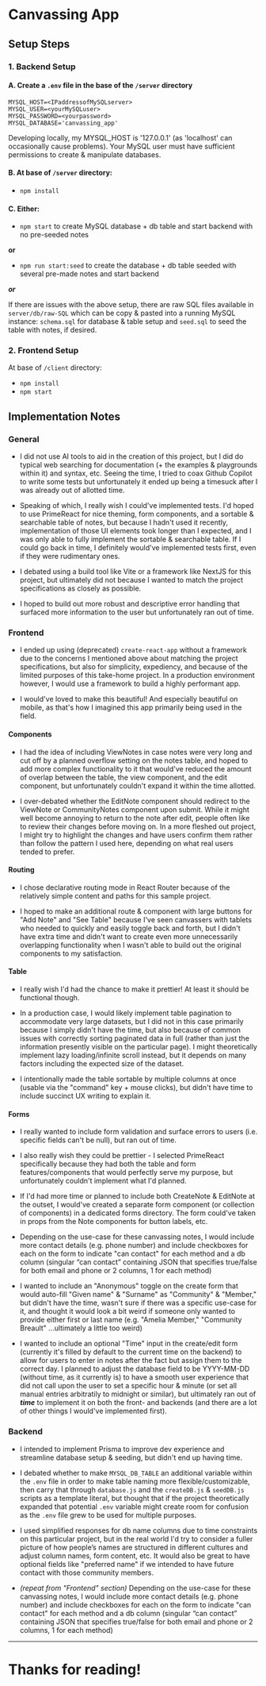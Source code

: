 # Canvassing App

## Setup Steps

### 1. Backend Setup
#### A. Create a `.env` file in the base of the `/server` directory

```
MYSQL_HOST=<IPaddressofMySQLserver>
MYSQL_USER=<yourMySQLuser>
MYSQL_PASSWORD=<yourpassword>
MYSQL_DATABASE='canvassing_app'
```

Developing locally, my MYSQL_HOST is '127.0.0.1' (as 'localhost' can occasionally cause problems).
Your MySQL user must have sufficient permissions to create & manipulate databases. 


#### B. At base of `/server` directory: 
- `npm install`


#### C. **Either:**
- `npm start` to create MySQL database + db table and start backend with no pre-seeded notes

**or**

- `npm run start:seed` to create the database + db table seeded with several pre-made notes and start backend  

***or***

If there are issues with the above setup, there are raw SQL files available in `server/db/raw-SQL` which can be copy & pasted into a running MySQL instance: `schema.sql` for database & table setup and `seed.sql` to seed the table with notes, if desired.

### 2. Frontend Setup
At base of `/client` directory:
- `npm install`
- `npm start`  



## Implementation Notes
### General
- I did not use AI tools to aid in the creation of this project, but I did do typical web searching for documentation (+ the examples & playgrounds within it) and syntax, etc. Seeing the time, I tried to coax Github Copilot to write some tests but unfortunately it ended up being a timesuck after I was already out of allotted time.

- Speaking of which, I really wish I could've implemented tests. I'd hoped to use PrimeReact for nice theming, form components, and a sortable & searchable table of notes, but because I hadn't used it recently, implementation of those UI elements took longer than I expected, and I was only able to fully implement the sortable & searchable table. If I could go back in time, I definitely would've implemented tests first, even if they were rudimentary ones.

- I debated using a build tool like Vite or a framework like NextJS for this project, but ultimately did not because I wanted to match the project specifications as closely as possible.

- I hoped to build out more robust and descriptive error handling that surfaced more information to the user but unfortunately ran out of time. 

### Frontend
- I ended up using (deprecated) `create-react-app` without a framework due to the concerns I mentioned above about matching the project specifications, but also for simplicity, expediency, and because of the limited purposes of this take-home project. In a production environment however, I would use a framework to build a highly performant app.

- I would've loved to make this beautiful! And especially beautiful on mobile, as that's how I imagined this app primarily being used in the field.

#### Components

- I had the idea of including ViewNotes in case notes were very long and cut off by a planned overflow setting on the notes table, and hoped to add more complex functionality to it that would've reduced the amount of overlap between the table, the view component, and the edit component, but unfortunately couldn't expand it within the time allotted.
 
- I over-debated whether the EditNote component should redirect to the ViewNote or CommunityNotes component upon submit. While it might well become annoying to return to the note after edit, people often like to review their changes before moving on. In a more fleshed out project, I might try to highlight the changes and have users confirm them rather than follow the pattern I used here, depending on what real users tended to prefer.

#### Routing 

- I chose declarative routing mode in React Router because of the relatively simple content and paths for this sample project.

- I hoped to make an additional route & component with large buttons for "Add Note" and "See Table" because I've seen canvassers with tablets who needed to quickly and easily toggle back and forth, but I didn't have extra time and didn't want to create even more unnecessarily overlapping functionality when I wasn't able to build out the original components to my satisfaction.

#### Table
- I really wish I'd had the chance to make it prettier! At least it should be functional though.

- In a production case, I would likely implement table pagination to accommodate very large datasets, but I did not in this case primarily because I simply didn't have the time, but also because of common issues with correctly sorting paginated data in full (rather than just the information presently visible on the particular page). I might theoretically implement lazy loading/infinite scroll instead, but it depends on many factors including the expected size of the dataset.

- I intentionally made the table sortable by multiple columns at once (usable via the "command" key + mouse clicks), but didn't have time to include succinct UX writing to explain it.

#### Forms
- I really wanted to include form validation and surface errors to users (i.e. specific fields can't be null), but ran out of time.

- I also really wish they could be prettier - I selected PrimeReact specifically because they had both the table and form features/components that would perfectly serve my purpose, but unfortunately couldn't implement what I'd planned.

- If I'd had more time or planned to include both CreateNote & EditNote at the outset, I would've created a separate form component (or collection of components) in a dedicated forms directory. The form could've taken in props from the Note components for button labels, etc.

- Depending on the use-case for these canvassing notes, I would include more contact details (e.g. phone number) and include checkboxes for each on the form to indicate "can contact" for each method and a db column (singular “can contact” containing JSON that specifies true/false for both email and phone or 2 columns, 1 for each method)

- I wanted to include an "Anonymous" toggle on the create form that would auto-fill "Given name" & "Surname" as "Community" & "Member," but didn't have the time, wasn't sure if there was a specific use-case for it, and thought it would look a bit weird if someone only wanted to provide either first or last name (e.g. "Amelia Member," "Community Breault" ...ultimately a little too weird)

- I wanted to include an optional "Time" input in the create/edit form (currently it's filled by default to the current time on the backend) to allow for users to enter in notes after the fact but assign them to the correct day. I planned to adjust the database field to be YYYY-MM-DD (without time, as it currently is) to have a smooth user experience that did not call upon the user to set a specific hour & minute (or set all manual entries arbitratily to midnight or similar), but ultimately ran out of ***time*** to implement it on both the front- and backends (and there are a lot of other things I would've implemented first).

### Backend
- I intended to implement Prisma to improve dev experience and streamline database setup & seeding, but didn't end up having time.

- I debated whether to make `MYSQL_DB_TABLE` an additional variable within the `.env` file in order to make table naming more flexible/customizable, then carry that through `database.js` and the `createDB.js` & `seedDB.js` scripts as a template literal, but thought that if the project theoretically expanded that potential `.env` variable might create room for confusion as the `.env` file grew to be used for multiple purposes.

- I used simplified responses for db name columns due to time constraints on this particular project, but in the real world I'd try to consider a fuller picture of how people’s names are structured in different cultures and adjust column names, form content, etc. It would also be great to have optional fields like "preferred name" if we intended to have future contact with those community members.

- *(repeat from "Frontend" section)* Depending on the use-case for these canvassing notes, I would include more contact details (e.g. phone number) and include checkboxes for each on the form to indicate "can contact" for each method and a db column (singular “can contact” containing JSON that specifies true/false for both email and phone or 2 columns, 1 for each method)

----


# Thanks for reading!